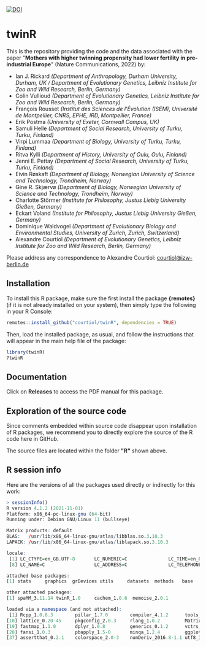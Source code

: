 [![DOI](https://zenodo.org/badge/DOI/10.5281/zenodo.6445293.svg)](https://zenodo.org/record/6445293)

# twinR

This is the repository providing the code and the data associated with the paper
"**Mothers with higher twinning propensity had lower fertility in pre-industrial Europe**" (Nature Communications, 2022) by:

- Ian J. Rickard *(Department of Anthropology, Durham University, Durham, UK / Department of Evolutionary Genetics, Leibniz Institute for Zoo and Wild Research, Berlin, Germany)*
- Colin Vullioud *(Department of Evolutionary Genetics, Leibniz Institute for Zoo and Wild Research, Berlin, Germany)*
- François Rousset *(Institut des Sciences de l'Évolution (ISEM), Université de Montpellier, CNRS, EPHE, IRD, Montpellier, France)*
- Erik Postma *(University of Exeter, Cornwall Campus, UK)*
- Samuli Helle *(Department of Social Research, University of Turku, Turku, Finland)*
- Virpi Lummaa *(Department of Biology, University of Turku, Turku, Finland)*
- Ritva Kylli *(Department of History, University of Oulu, Oulu, Finland)*
- Jenni E. Pettay *(Department of Social Research, University of Turku, Turku, Finland)*
- Eivin Røskaft *(Department of Biology, Norwegian University of Science and Technology, Trondheim, Norway)*
- Gine R. Skjærvø *(Department of Biology, Norwegian University of Science and Technology, Trondheim, Norway)*
- Charlotte Störmer *(Institute for Philosophy, Justus Liebig University Gießen, Germany)*
- Eckart Voland *(Institute for Philosophy, Justus Liebig University Gießen, Germany)*
- Dominique Waldvogel *(Department of Evolutionary Biology and Environmental Studies, University of Zurich, Zurich, Switzerland)*
- Alexandre Courtiol *(Department of Evolutionary Genetics, Leibniz Institute for Zoo and Wild Research, Berlin, Germany)*

Please address any correspondence to Alexandre Courtiol: courtiol@izw-berlin.de


## Installation

To install this R package, make sure the first install the package **{remotes}** (if it is not already installed on your system), then simply type the following in your R Console:

```r
remotes::install_github("courtiol/twinR", dependencies = TRUE)
```

Then, load the installed package, as usual, and follow the instructions that will appear in the main help file of the package:

```r
library(twinR)
?twinR
```


## Documentation

Click on **Releases** to access the PDF manual for this package. 


## Exploration of the source code

Since comments embedded within source code disappear upon installation of R packages, we recommend you to directly explore the source of the R code here in GitHub.

The source files are located within the folder **"R"** shown above.


## R session info

Here are the versions of all the packages used directly or indirectly for this work:

```r
> sessionInfo()
R version 4.1.2 (2021-11-01)
Platform: x86_64-pc-linux-gnu (64-bit)
Running under: Debian GNU/Linux 11 (bullseye)

Matrix products: default
BLAS:   /usr/lib/x86_64-linux-gnu/atlas/libblas.so.3.10.3
LAPACK: /usr/lib/x86_64-linux-gnu/atlas/liblapack.so.3.10.3

locale:
 [1] LC_CTYPE=en_GB.UTF-8       LC_NUMERIC=C               LC_TIME=en_GB.UTF-8        LC_COLLATE=en_GB.UTF-8     LC_MONETARY=en_GB.UTF-8    LC_MESSAGES=en_GB.UTF-8    LC_PAPER=en_GB.UTF-8      
 [8] LC_NAME=C                  LC_ADDRESS=C               LC_TELEPHONE=C             LC_MEASUREMENT=en_GB.UTF-8 LC_IDENTIFICATION=C       

attached base packages:
[1] stats     graphics  grDevices utils     datasets  methods   base     

other attached packages:
[1] spaMM_3.11.14 twinR_1.0     cachem_1.0.6  memoise_2.0.1

loaded via a namespace (and not attached):
 [1] Rcpp_1.0.8.3        pillar_1.7.0        compiler_4.1.2      tools_4.1.2         boot_1.3-28         lifecycle_1.0.1     tibble_3.1.6        gtable_0.3.0        nlme_3.1-153       
[10] lattice_0.20-45     pkgconfig_2.0.3     rlang_1.0.2         Matrix_1.4-1        registry_0.5-1      ROI_1.0-0           cli_3.2.0           DBI_1.1.2           parallel_4.1.2     
[19] fastmap_1.1.0       dplyr_1.0.8         generics_0.1.2      vctrs_0.4.0         grid_4.1.2          cowplot_1.1.1       tidyselect_1.1.2    glue_1.6.2          R6_2.5.1           
[28] fansi_1.0.3         pbapply_1.5-0       minqa_1.2.4         ggplot2_3.3.5       purrr_0.3.4         magrittr_2.0.3      scales_1.1.1        ellipsis_0.3.2      MASS_7.3-54        
[37] assertthat_0.2.1    colorspace_2.0-3    numDeriv_2016.8-1.1 utf8_1.2.2          proxy_0.4-26        munsell_0.5.0       slam_0.1-50         crayon_1.5.1   
```
